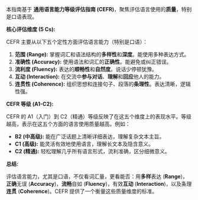 
本指南基于 **通用语言能力等级评估指南 (CEFR)**，聚焦评估语言使用的**质量**，特别是口语表现。

**核心评估维度 (5 Cs):**

CEFR 主要从以下五个定性方面评估语言能力（特别是口语）：

1.  **范围 (Range):** 掌握词汇和语法结构的**多样性**和**深度**。能使用多种表达方式。
2.  **准确性 (Accuracy):** 使用语法和词汇的**正确性**。能避免或纠正错误。
3.  **流利度 (Fluency):** 表达的**顺畅性**和**自然度**。说话少停顿犹豫。
4.  **互动 (Interaction):** 在交流中**参与对话**、**理解**和**回应**他人的能力。
5.  **连贯性 (Coherence):** 组织思想和连接句子、段落的**条理性**。表达清晰，逻辑性强。

**CEFR 等级 (A1-C2):**

CEFR 的 A1（入门）到 C2（精通）等级反映了在这五个维度上的表现水平。等级越高，表示在这五个方面的语言使用质量越高。例如：

*   **B2 (中高级):** 能在广泛话题上清晰详细表达，理解复杂文本主旨。
*   **C1 (高级):** 能灵活有效地使用语言，理解长文本及隐含意义。
*   **C2 (精通):** 轻松理解几乎所有语言形式，流利准确，区分细微意义。

**总结:**

评估语言能力，尤其是口语，不仅看词汇量，更看能否：用**多样**表达 (**Range**)，**正确**无误 (**Accuracy**)，**流畅**自如 (**Fluency**)，有效**互动** (**Interaction**)，以及条理**连贯** (**Coherence**)。CEFR 提供了一个衡量这些质量维度的标准。